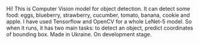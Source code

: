 Hi! This is Computer Vision model for object detection. It can detect some food: eggs, blueberry, strawberry, cucumber, tomato, banana, cookie and apple. 
I have used Tensorflow and OpenCV for a whole LeNet-5 model. So when it runs, it has two main tasks: to detect an object, predict coordinates of bounding box. Made in Ukraine. On development stage.

